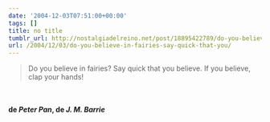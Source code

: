 ```yaml
---
date: '2004-12-03T07:51:00+00:00'
tags: []
title: no title
tumblr_url: http://nostalgiadelreino.net/post/18895422789/do-you-believe-in-fairies-say-quick-that-you
url: /2004/12/03/do-you-believe-in-fairies-say-quick-that-you/
---
```


<p><span style="font-style:italic;"><blockquote>Do you believe in fairies? Say quick that you believe. If you believe, clap your hands!</blockquote></span><br/><br/><strong>de <em>Peter Pan</em>, de <em>J. M. Barrie</em></strong></p><div class="blogger-post-footer"><img width="1" height="1" src="https://blogger.googleusercontent.com/tracker/1180118427259117074-203390068642016184?l=nostalgiadelreino.blogspot.com" alt=""/></div>